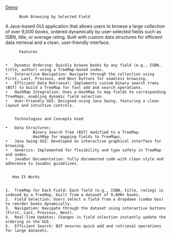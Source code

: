[Demo](https://youtu.be/fxn8qjG3zgI)
          
          Book Browsing by Selected Field

A Java-based GUI application that allows users to browse a large collection of over 9,000 books, 
ordered dynamically by user-selected fields such as ISBN, title, or average rating. 
Built with custom data structures for efficient data retrieval and a clean, user-friendly interface.


          Features

          
	•	Dynamic Ordering: Quickly browse books by any field (e.g., ISBN, title, author) using a TreeMap-based index.
	•	Interactive Navigation: Navigate through the collection using First, Last, Previous, and Next buttons for seamless browsing.
	•	Efficient Data Retrieval: Implements custom binary search trees (BST) to build a TreeMap for fast add and search operations.
	•	HashMap Integration: Uses a HashMap to map fields to corresponding TreeMaps, enabling dynamic field selection.
	•	User-Friendly GUI: Designed using Java Swing, featuring a clean layout and intuitive controls.


        Technologies and Concepts Used
        
	•	Data Structures:
	            Binary Search Tree (BST) modified to a TreeMap.
	            HashMap for mapping fields to TreeMaps.
	•	Java Swing GUI: Developed an interactive graphical interface for browsing.
	•	Generics: Implemented for flexibility and type safety in TreeMap and nodes.
	•	JavaDoc Documentation: Fully documented code with clean style and adherence to JavaDoc guidelines.


       How It Works

       
	1.	TreeMap for Each Field: Each field (e.g., ISBN, title, rating) is indexed by a TreeMap, built from a dataset of 9,000+ books.
	2.	Field Selection: Users select a field from a dropdown (combo box) to reorder books dynamically.
	3.	Navigation: Navigate through the dataset using interactive buttons (First, Last, Previous, Next).
	4.	Real-Time Updates: Changes in field selection instantly update the ordering in the GUI.
	5.	Efficient Search: BST ensures quick add and retrieval operations for large datasets.
